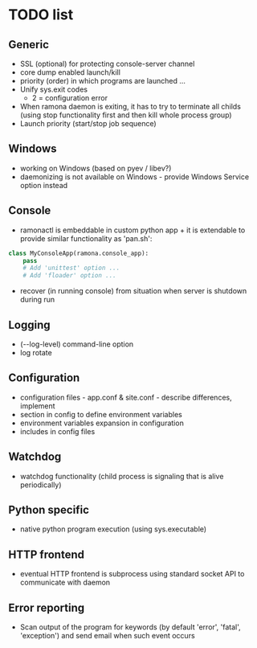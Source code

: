 TODO list
=========

Generic
-------
- SSL (optional) for protecting console-server channel
- core dump enabled launch/kill
- priority (order) in which programs are launched ...
- Unify sys.exit codes
     - 2 = configuration error
- When ramona daemon is exiting, it has to try to terminate all childs (using stop functionality first and then kill whole process group)
- Launch priority (start/stop job sequence)

Windows
-------
- working on Windows (based on pyev / libev?)
- daemonizing is not available on Windows - provide Windows Service option instead

Console
-------
- ramonactl is embeddable in custom python app + it is extendable to provide similar functionality as 'pan.sh':

```python
class MyConsoleApp(ramona.console_app):
	pass
	# Add 'unittest' option ...
	# Add 'floader' option ...
```

- recover (in running console) from situation when server is shutdown during run

Logging
-------
- (--log-level) command-line option
- log rotate

Configuration
-------------
- configuration files - app.conf & site.conf - describe differences, implement
- section in config to define environment variables
- environment variables expansion in configuration
- includes in config files

Watchdog
--------
- watchdog functionality (child process is signaling that is alive periodically)

Python specific
---------------
- native python program execution (using sys.executable)

HTTP frontend
-------------
- eventual HTTP frontend is subprocess using standard socket API to communicate with daemon

Error reporting
---------------
- Scan output of the program for keywords (by default 'error', 'fatal', 'exception') and send email when such event occurs
